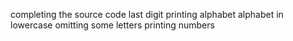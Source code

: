 completing the source code
last digit
printing alphabet
alphabet in lowercase
omitting some letters
printing numbers
